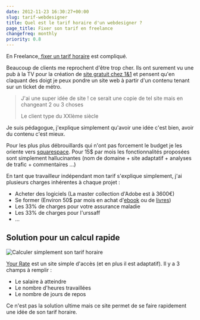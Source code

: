 ```yaml
---
date: 2012-11-23 16:30:27+00:00
slug: tarif-webdesigner
title: Quel est le tarif horaire d'un webdesigner ?
page_title: Fixer son tarif en freelance
changefreq: monthly
priority: 0.8
---
```


En Freelance,[ fixer un tarif horaire](http://davidleuliette.com/wordPress/bookmarks/how-to-etablir-un-devis-fixer-ses-tarifs-en-freelance/) est compliqué.

Beaucoup de clients me reprochent d'être trop cher.
Ils ont surement vu une pub à la TV pour la création de [site gratuit chez 1&1](http://siteweb.1and1.fr/?linkId=AC:default.ct.tab.mywebsite.business&ucuoId=PUAC:default.WH.FR-20121123110049-DADD8F3DD0360B8DB9330779E136A072.TCpfix146a&ac=OM.FR.FRd13K41345T7073a) et pensent qu'en claquant des doigt je peux pondre un site web à partir d'un contenu tenant sur un ticket de métro.

> J'ai une super idée de site ! ce serait une copie de tel site mais en changeant 2 ou 3 choses
>
> Le client type du XXIème siècle

Je suis pédagogue, j'explique simplement qu'avoir une idée c'est bien, avoir du contenu c'est mieux.

Pour les plus plus débrouillards qui n'ont pas forcement le budget je les oriente vers [squarespace](http://www.squarespace.com/). Pour 15$ par mois les fonctionnalités proposées sont simplement hallucinantes (nom de domaine + site adaptatif + analyses de trafic + commentaires ...)

En tant que travailleur indépendant mon tarif s'explique simplement, j'ai plusieurs charges inhérentes à chaque projet :

* Acheter des logiciels  (La master collection d'Adobe est à 3600€)
* Se former (Environ 50$ par mois en achat d'[ebook](http://products.sitepoint.com/) ou de [livres](https://shop.smashingmagazine.com/))
* Les 33% de charges pour votre assurance maladie
* Les 33% de charges pour l'urssaff
* ...


## Solution pour un calcul rapide


![Calculer simplement son tarif horaire](http://davidleuliette.com/wordPress/wp-content/uploads/2012/11/rate-300x247.png)

[Your Rate](http://www.yourrate.co/) est un site simple d'accès (et en plus il est adaptatif).
Il y a 3 champs à remplir :

* Le salaire à atteindre
* Le nombre d'heures travaillées
* Le nombre de jours de repos


Ce n'est pas la solution ultime mais ce site permet de se faire rapidement une idée de son tarif horaire.
